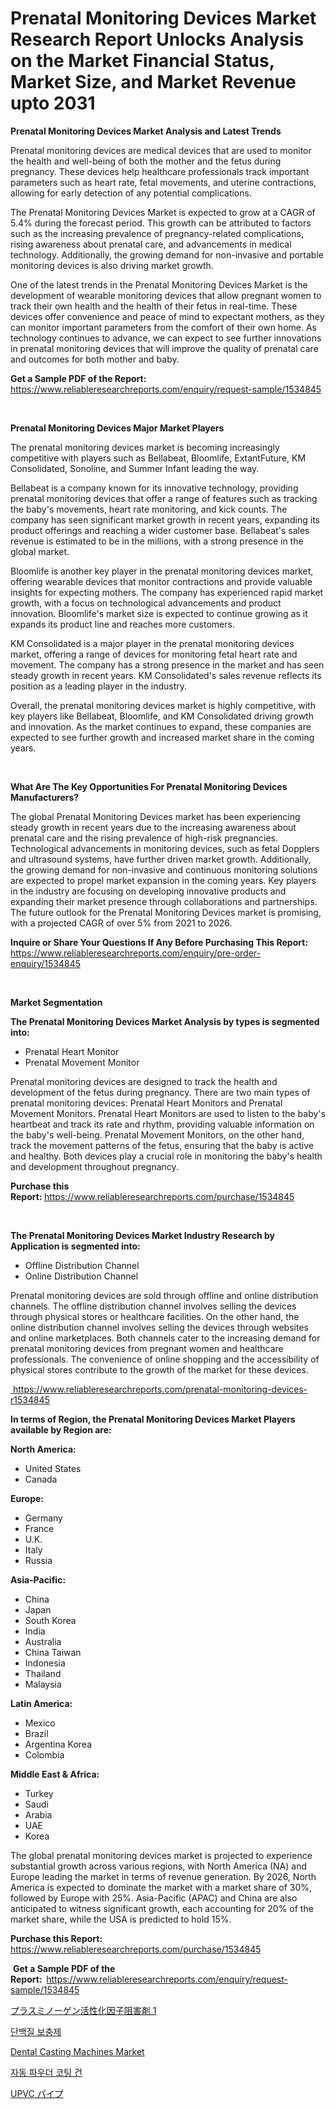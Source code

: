 <p><h1>Prenatal Monitoring Devices Market Research Report Unlocks Analysis on the Market Financial Status, Market Size, and Market Revenue upto 2031</h1></p><p><strong>Prenatal Monitoring Devices Market Analysis and Latest Trends</strong></p>
<p><p>Prenatal monitoring devices are medical devices that are used to monitor the health and well-being of both the mother and the fetus during pregnancy. These devices help healthcare professionals track important parameters such as heart rate, fetal movements, and uterine contractions, allowing for early detection of any potential complications.</p><p>The Prenatal Monitoring Devices Market is expected to grow at a CAGR of 5.4% during the forecast period. This growth can be attributed to factors such as the increasing prevalence of pregnancy-related complications, rising awareness about prenatal care, and advancements in medical technology. Additionally, the growing demand for non-invasive and portable monitoring devices is also driving market growth.</p><p>One of the latest trends in the Prenatal Monitoring Devices Market is the development of wearable monitoring devices that allow pregnant women to track their own health and the health of their fetus in real-time. These devices offer convenience and peace of mind to expectant mothers, as they can monitor important parameters from the comfort of their own home. As technology continues to advance, we can expect to see further innovations in prenatal monitoring devices that will improve the quality of prenatal care and outcomes for both mother and baby.</p></p>
<p><strong>Get a Sample PDF of the Report:&nbsp;</strong> <a href="https://www.reliableresearchreports.com/enquiry/request-sample/1534845">https://www.reliableresearchreports.com/enquiry/request-sample/1534845</a></p>
<p>&nbsp;</p>
<p><strong>Prenatal Monitoring Devices Major Market Players</strong></p>
<p><p>The prenatal monitoring devices market is becoming increasingly competitive with players such as Bellabeat, Bloomlife, ExtantFuture, KM Consolidated, Sonoline, and Summer Infant leading the way. </p><p>Bellabeat is a company known for its innovative technology, providing prenatal monitoring devices that offer a range of features such as tracking the baby's movements, heart rate monitoring, and kick counts. The company has seen significant market growth in recent years, expanding its product offerings and reaching a wider customer base. Bellabeat's sales revenue is estimated to be in the millions, with a strong presence in the global market.</p><p>Bloomlife is another key player in the prenatal monitoring devices market, offering wearable devices that monitor contractions and provide valuable insights for expecting mothers. The company has experienced rapid market growth, with a focus on technological advancements and product innovation. Bloomlife's market size is expected to continue growing as it expands its product line and reaches more customers.</p><p>KM Consolidated is a major player in the prenatal monitoring devices market, offering a range of devices for monitoring fetal heart rate and movement. The company has a strong presence in the market and has seen steady growth in recent years. KM Consolidated's sales revenue reflects its position as a leading player in the industry.</p><p>Overall, the prenatal monitoring devices market is highly competitive, with key players like Bellabeat, Bloomlife, and KM Consolidated driving growth and innovation. As the market continues to expand, these companies are expected to see further growth and increased market share in the coming years.</p></p>
<p>&nbsp;</p>
<p><strong>What Are The Key Opportunities For Prenatal Monitoring Devices Manufacturers?</strong></p>
<p><p>The global Prenatal Monitoring Devices market has been experiencing steady growth in recent years due to the increasing awareness about prenatal care and the rising prevalence of high-risk pregnancies. Technological advancements in monitoring devices, such as fetal Dopplers and ultrasound systems, have further driven market growth. Additionally, the growing demand for non-invasive and continuous monitoring solutions are expected to propel market expansion in the coming years. Key players in the industry are focusing on developing innovative products and expanding their market presence through collaborations and partnerships. The future outlook for the Prenatal Monitoring Devices market is promising, with a projected CAGR of over 5% from 2021 to 2026.</p></p>
<p><strong>Inquire or Share Your Questions If Any Before Purchasing This Report:</strong> <a href="https://www.reliableresearchreports.com/enquiry/pre-order-enquiry/1534845">https://www.reliableresearchreports.com/enquiry/pre-order-enquiry/1534845</a></p>
<p>&nbsp;</p>
<p><strong>Market Segmentation</strong></p>
<p><strong>The Prenatal Monitoring Devices Market Analysis by types is segmented into:</strong></p>
<p><ul><li>Prenatal Heart Monitor</li><li>Prenatal Movement Monitor</li></ul></p>
<p><p>Prenatal monitoring devices are designed to track the health and development of the fetus during pregnancy. There are two main types of prenatal monitoring devices: Prenatal Heart Monitors and Prenatal Movement Monitors. Prenatal Heart Monitors are used to listen to the baby's heartbeat and track its rate and rhythm, providing valuable information on the baby's well-being. Prenatal Movement Monitors, on the other hand, track the movement patterns of the fetus, ensuring that the baby is active and healthy. Both devices play a crucial role in monitoring the baby's health and development throughout pregnancy.</p></p>
<p><strong>Purchase this Report:&nbsp;</strong><a href="https://www.reliableresearchreports.com/purchase/1534845">https://www.reliableresearchreports.com/purchase/1534845</a></p>
<p>&nbsp;</p>
<p><strong>The Prenatal Monitoring Devices Market Industry Research by Application is segmented into:</strong></p>
<p><ul><li>Offline Distribution Channel</li><li>Online Distribution Channel</li></ul></p>
<p><p>Prenatal monitoring devices are sold through offline and online distribution channels. The offline distribution channel involves selling the devices through physical stores or healthcare facilities. On the other hand, the online distribution channel involves selling the devices through websites and online marketplaces. Both channels cater to the increasing demand for prenatal monitoring devices from pregnant women and healthcare professionals. The convenience of online shopping and the accessibility of physical stores contribute to the growth of the market for these devices.</p></p>
<p><a href="https://www.reliableresearchreports.com/prenatal-monitoring-devices-r1534845">&nbsp;https://www.reliableresearchreports.com/prenatal-monitoring-devices-r1534845</a></p>
<p><strong>In terms of Region, the Prenatal Monitoring Devices Market Players available by Region are:</strong></p>
<p>
    <p> <strong> North America: </strong>
        <ul>
            <li>United States</li>
            <li>Canada</li>
        </ul>
        </p> 
    <p> <strong> Europe: </strong>
        <ul>
            <li>Germany</li>
            <li>France</li>
            <li>U.K.</li>
            <li>Italy</li>
            <li>Russia</li>
        </ul>
        </p> 
    <p> <strong> Asia-Pacific: </strong>
        <ul>
            <li>China</li>
            <li>Japan</li>
            <li>South Korea</li>
            <li>India</li>
            <li>Australia</li>
            <li>China Taiwan</li>
            <li>Indonesia</li>
            <li>Thailand</li>
            <li>Malaysia</li>
        </ul>
        </p> 
    <p> <strong> Latin America: </strong>
        <ul>
            <li>Mexico</li>
            <li>Brazil</li>
            <li>Argentina Korea</li>
            <li>Colombia</li>
        </ul>
        </p> 
    <p> <strong> Middle East & Africa: </strong>
        <ul>
            <li>Turkey</li>
            <li>Saudi</li>
            <li>Arabia</li>
            <li>UAE</li>
            <li>Korea</li>
        </ul>
    </p>
    </p>
<p><p>The global prenatal monitoring devices market is projected to experience substantial growth across various regions, with North America (NA) and Europe leading the market in terms of revenue generation. By 2026, North America is expected to dominate the market with a market share of 30%, followed by Europe with 25%. Asia-Pacific (APAC) and China are also anticipated to witness significant growth, each accounting for 20% of the market share, while the USA is predicted to hold 15%.</p></p>
<p><strong>Purchase this Report: </strong><a href="https://www.reliableresearchreports.com/purchase/1534845">https://www.reliableresearchreports.com/purchase/1534845</a></p>
<p>&nbsp;<strong>Get a Sample PDF of the Report:&nbsp;&nbsp;</strong><a href="https://www.reliableresearchreports.com/enquiry/request-sample/1534845">https://www.reliableresearchreports.com/enquiry/request-sample/1534845</a></p>
<p><strong></strong></p>
<p><p><a href="https://medium.com/@addyserr7687/%E3%83%97%E3%83%A9%E3%82%B9%E3%83%9F%E3%83%8E%E3%83%BC%E3%82%B2%E3%83%B3%E3%82%A2%E3%82%AF%E3%83%81%E3%83%99%E3%83%BC%E3%82%BF%E3%83%BC%E3%82%A4%E3%83%B3%E3%83%92%E3%83%93%E3%82%BF%E3%83%BC1%E3%81%AE%E5%B8%82%E5%A0%B4%E8%A6%8F%E6%A8%A1%E3%81%A8%E5%B8%82%E5%A0%B4%E5%8B%95%E5%90%91-%E5%AE%8C%E5%85%A8%E3%81%AA%E6%A5%AD%E7%95%8C%E6%A6%82%E8%A6%81-2024%E5%B9%B4%E3%81%8B%E3%82%892031%E5%B9%B4-1cb677e952bd">プラスミノーゲン活性化因子阻害剤 1</a></p><p><a href="https://medium.com/@constantinvon/%EB%8B%A8%EB%B0%B1%EC%A7%88-%EB%B3%B4%EC%B6%A9%EC%A0%9C-%EC%8B%9C%EC%9E%A5-%EC%A7%80%ED%91%9C-%ED%95%B4%EC%84%9D-%EC%8B%9C%EC%9E%A5-%EC%A0%90%EC%9C%A0%EC%9C%A8-%ED%8A%B8%EB%A0%8C%EB%93%9C-%EB%B0%8F-%EC%84%B1%EC%9E%A5-%ED%8C%A8%ED%84%B4-e7cb5d0b8378">단백질 보충제</a></p><p><a href="https://github.com/timeliteaut/Market-Research-Report-List-2/blob/main/dental-casting-machines-market.md">Dental Casting Machines Market</a></p><p><a href="https://medium.com/@daveblock56/%EC%9E%90%EB%8F%99-%EB%B6%84%EB%A7%90-%EC%BD%94%ED%8C%85-%EC%B4%9D-%EC%8B%9C%EC%9E%A5-%EA%B7%9C%EB%AA%A8-%EB%B0%8F-%EC%8B%9C%EC%9E%A5-%EB%8F%99%ED%96%A5-%EC%99%84%EC%A0%84%ED%95%9C-%EC%82%B0%EC%97%85-%EA%B0%9C%EC%9A%94-2024%EB%85%84%EB%B6%80%ED%84%B0-2031%EB%85%84%EA%B9%8C%EC%A7%80-f9bcfcac44a8">자동 파우더 코팅 건</a></p><p><a href="https://medium.com/@abdielkilback/upvc%E3%83%91%E3%82%A4%E3%83%97%E5%B8%82%E5%A0%B4-%E7%AB%B6%E4%BA%89%E5%88%86%E6%9E%90-%E5%B8%82%E5%A0%B4%E5%8B%95%E5%90%91-2031%E5%B9%B4%E3%81%BE%E3%81%A7%E3%81%AE%E4%BA%88%E6%B8%AC-34f6101dcb99">UPVC パイプ</a></p></p>